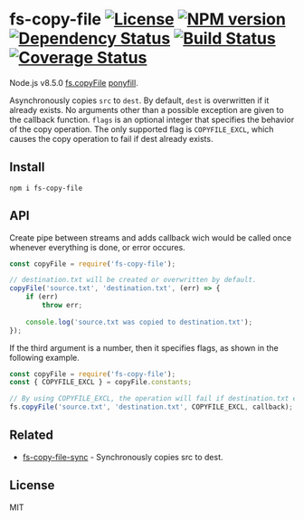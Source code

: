 fs-copy-file [![License][LicenseIMGURL]][LicenseURL] [![NPM version][NPMIMGURL]][NPMURL] [![Dependency Status][DependencyStatusIMGURL]][DependencyStatusURL] [![Build Status][BuildStatusIMGURL]][BuildStatusURL] [![Coverage Status][CoverageIMGURL]][CoverageURL]
=========
Node.js v8.5.0 [fs.copyFile](https://nodejs.org/dist/latest-v8.x/docs/api/fs.html#fs_fs_copyfile_src_dest_flags_callback) [ponyfill](https://ponyfill.com).

Asynchronously copies `src` to `dest`. By default, `dest` is overwritten if it already exists. No arguments other than a possible exception are given to the callback function.
`flags` is an optional integer that specifies the behavior of the copy operation. The only supported flag is `COPYFILE_EXCL`, which causes the copy operation to fail if dest already exists.

## Install

```
npm i fs-copy-file
```

## API

Create pipe between streams and adds callback wich would 
be called once whenever everything is done, or error occures.

```js
const copyFile = require('fs-copy-file');

// destination.txt will be created or overwritten by default.
copyFile('source.txt', 'destination.txt', (err) => {
    if (err)
        throw err;
    
    console.log('source.txt was copied to destination.txt');
});
```

If the third argument is a number, then it specifies flags, as shown in the following example.

```js
const copyFile = require('fs-copy-file');
const { COPYFILE_EXCL } = copyFile.constants;

// By using COPYFILE_EXCL, the operation will fail if destination.txt exists.
fs.copyFile('source.txt', 'destination.txt', COPYFILE_EXCL, callback);
```

## Related

- [fs-copy-file-sync](https://github.com/coderaiser/fs-copy-file-sync "fs-copy-file-sync") - Synchronously copies src to dest.

## License
MIT

[NPMIMGURL]:                https://img.shields.io/npm/v/fs-copy-file.svg?style=flat
[BuildStatusIMGURL]:        https://img.shields.io/travis/coderaiser/fs-copy-file/master.svg?style=flat
[DependencyStatusIMGURL]:   https://img.shields.io/gemnasium/coderaiser/fs-copy-file.svg?style=flat
[LicenseIMGURL]:            https://img.shields.io/badge/license-MIT-317BF9.svg?style=flat
[CoverageIMGURL]:           https://coveralls.io/repos/coderaiser/fs-copy-file/badge.svg?branch=master&service=github
[NPMURL]:                   https://npmjs.org/package/fs-copy-file "npm"
[BuildStatusURL]:           https://travis-ci.org/coderaiser/fs-copy-file  "Build Status"
[DependencyStatusURL]:      https://gemnasium.com/coderaiser/fs-copy-file "Dependency Status"
[LicenseURL]:               https://tldrlegal.com/license/mit-license "MIT License"
[CoverageURL]:              https://coveralls.io/github/coderaiser/fs-copy-file?branch=master

